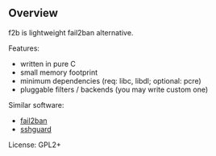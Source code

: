Overview
--------

f2b is lightweight fail2ban alternative.

Features:

* written in pure C
* small memory footprint
* minimum dependencies (req: libc, libdl; optional: pcre)
* pluggable filters / backends (you may write custom one)

Similar software:

* [fail2ban](http://www.fail2ban.org)
* [sshguard](http://sshguard.sourceforge.net)

License: GPL2+
